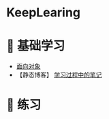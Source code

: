 # KeepLearing
# :watermelon: 基础学习
- [面向对象](https://github.com/Vinci-Ma/KeepLearing/blob/master/Note/%E9%9D%A2%E5%90%91%E5%AF%B9%E8%B1%A1.md)
- 【静态博客】
[学习过程中的笔记](https://vinci-ma.github.io/)
# :watermelon: 练习
